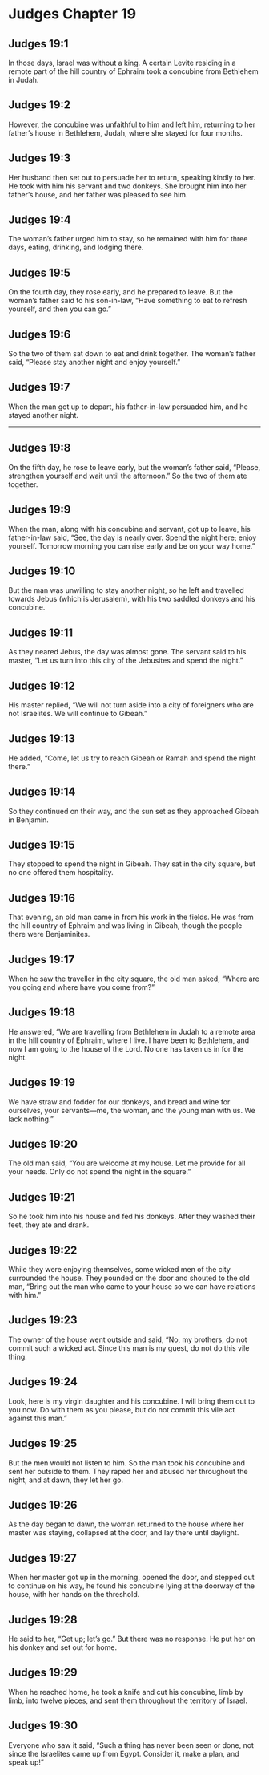 # Judges Chapter 19

## Judges 19:1

In those days, Israel was without a king. A certain Levite residing in a remote part of the hill country of Ephraim took a concubine from Bethlehem in Judah.

## Judges 19:2

However, the concubine was unfaithful to him and left him, returning to her father’s house in Bethlehem, Judah, where she stayed for four months.

## Judges 19:3

Her husband then set out to persuade her to return, speaking kindly to her. He took with him his servant and two donkeys. She brought him into her father’s house, and her father was pleased to see him.

## Judges 19:4

The woman’s father urged him to stay, so he remained with him for three days, eating, drinking, and lodging there.

## Judges 19:5

On the fourth day, they rose early, and he prepared to leave. But the woman’s father said to his son-in-law, “Have something to eat to refresh yourself, and then you can go.”

## Judges 19:6

So the two of them sat down to eat and drink together. The woman’s father said, “Please stay another night and enjoy yourself.”

## Judges 19:7

When the man got up to depart, his father-in-law persuaded him, and he stayed another night.

---

## Judges 19:8

On the fifth day, he rose to leave early, but the woman’s father said, “Please, strengthen yourself and wait until the afternoon.” So the two of them ate together.

## Judges 19:9

When the man, along with his concubine and servant, got up to leave, his father-in-law said, “See, the day is nearly over. Spend the night here; enjoy yourself. Tomorrow morning you can rise early and be on your way home.”

## Judges 19:10

But the man was unwilling to stay another night, so he left and travelled towards Jebus (which is Jerusalem), with his two saddled donkeys and his concubine.

## Judges 19:11

As they neared Jebus, the day was almost gone. The servant said to his master, “Let us turn into this city of the Jebusites and spend the night.”

## Judges 19:12

His master replied, “We will not turn aside into a city of foreigners who are not Israelites. We will continue to Gibeah.”

## Judges 19:13

He added, “Come, let us try to reach Gibeah or Ramah and spend the night there.”

## Judges 19:14

So they continued on their way, and the sun set as they approached Gibeah in Benjamin.

## Judges 19:15

They stopped to spend the night in Gibeah. They sat in the city square, but no one offered them hospitality.

## Judges 19:16

That evening, an old man came in from his work in the fields. He was from the hill country of Ephraim and was living in Gibeah, though the people there were Benjaminites.

## Judges 19:17

When he saw the traveller in the city square, the old man asked, “Where are you going and where have you come from?”

## Judges 19:18

He answered, “We are travelling from Bethlehem in Judah to a remote area in the hill country of Ephraim, where I live. I have been to Bethlehem, and now I am going to the house of the Lord. No one has taken us in for the night.

## Judges 19:19

We have straw and fodder for our donkeys, and bread and wine for ourselves, your servants—me, the woman, and the young man with us. We lack nothing.”

## Judges 19:20

The old man said, “You are welcome at my house. Let me provide for all your needs. Only do not spend the night in the square.”

## Judges 19:21

So he took him into his house and fed his donkeys. After they washed their feet, they ate and drank.

## Judges 19:22

While they were enjoying themselves, some wicked men of the city surrounded the house. They pounded on the door and shouted to the old man, “Bring out the man who came to your house so we can have relations with him.”

## Judges 19:23

The owner of the house went outside and said, “No, my brothers, do not commit such a wicked act. Since this man is my guest, do not do this vile thing.

## Judges 19:24

Look, here is my virgin daughter and his concubine. I will bring them out to you now. Do with them as you please, but do not commit this vile act against this man.”

## Judges 19:25

But the men would not listen to him. So the man took his concubine and sent her outside to them. They raped her and abused her throughout the night, and at dawn, they let her go.

## Judges 19:26

As the day began to dawn, the woman returned to the house where her master was staying, collapsed at the door, and lay there until daylight.

## Judges 19:27

When her master got up in the morning, opened the door, and stepped out to continue on his way, he found his concubine lying at the doorway of the house, with her hands on the threshold.

## Judges 19:28

He said to her, “Get up; let’s go.” But there was no response. He put her on his donkey and set out for home.

## Judges 19:29

When he reached home, he took a knife and cut his concubine, limb by limb, into twelve pieces, and sent them throughout the territory of Israel.

## Judges 19:30

Everyone who saw it said, “Such a thing has never been seen or done, not since the Israelites came up from Egypt. Consider it, make a plan, and speak up!”
